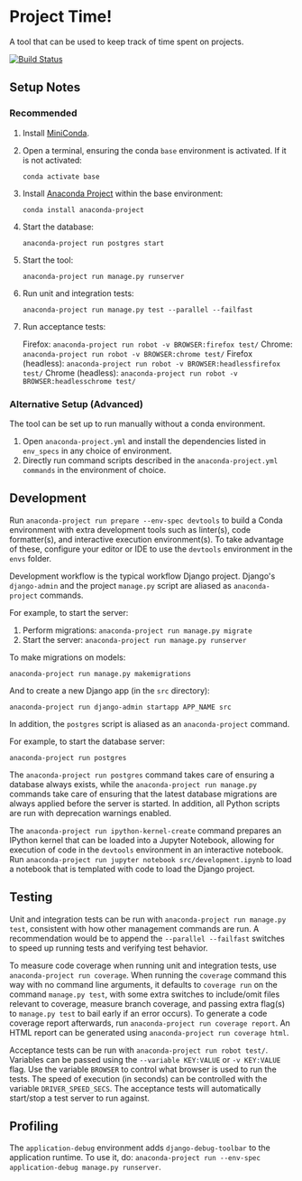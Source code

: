 # Project Time!

A tool that can be used to keep track of time spent on projects.

[![Build Status](https://travis-ci.org/gscoppino/ProjectTime.svg?branch=master)](https://travis-ci.org/gscoppino/ProjectTime)

## Setup Notes

### Recommended

1. Install [MiniConda](https://docs.conda.io/en/latest/miniconda.html).
2. Open a terminal, ensuring the conda `base` environment is activated. If it is
   not activated:

   `conda activate base`

3. Install [Anaconda Project](https://anaconda-project.readthedocs.io/en/latest)
   within the base environment:

   `conda install anaconda-project`

4. Start the database:

    `anaconda-project run postgres start`

5. Start the tool:

   `anaconda-project run manage.py runserver`

6. Run unit and integration tests:

   `anaconda-project run manage.py test --parallel --failfast`

7. Run acceptance tests:

    Firefox: `anaconda-project run robot -v BROWSER:firefox test/`
    Chrome:  `anaconda-project run robot -v BROWSER:chrome test/`
    Firefox (headless): `anaconda-project run robot -v BROWSER:headlessfirefox test/`
    Chrome (headless):  `anaconda-project run robot -v BROWSER:headlesschrome test/`

### Alternative Setup (Advanced)

The tool can be set up to run manually without a conda environment.

1. Open `anaconda-project.yml` and install the dependencies listed in
   `env_specs` in any choice of environment.
2. Directly run command scripts described in the
   `anaconda-project.yml` `commands` in the environment of choice.

## Development

Run `anaconda-project run prepare --env-spec devtools` to build a Conda environment
with extra development tools such as linter(s), code formatter(s), and interactive
execution environment(s). To take advantage of these, configure your editor or IDE
to use the `devtools` environment in the `envs` folder.

Development workflow is the typical workflow Django project.
Django's `django-admin` and the project `manage.py` script are aliased as
`anaconda-project` commands.

For example, to start the server:

1) Perform migrations: `anaconda-project run manage.py migrate`
2) Start the server: `anaconda-project run manage.py runserver`

To make migrations on models:

`anaconda-project run manage.py makemigrations`

And to create a new Django app (in the `src` directory):

`anaconda-project run django-admin startapp APP_NAME src`

In addition, the `postgres` script is aliased as an `anaconda-project` command.

For example, to start the database server:

`anaconda-project run postgres`

The `anaconda-project run postgres` command takes care of ensuring a database
always exists, while the `anaconda-project run manage.py` commands take care of
ensuring that the latest database migrations are always applied before the server
is started. In addition, all Python scripts are run with deprecation warnings enabled.

The `anaconda-project run ipython-kernel-create` command prepares an IPython
kernel that can be loaded into a Jupyter Notebook, allowing for execution of
code in the `devtools` environment in an interactive notebook. Run
`anaconda-project run jupyter notebook src/development.ipynb` to load a notebook
that is templated with code to load the Django project.

## Testing

Unit and integration tests can be run with `anaconda-project run manage.py test`,
consistent with how other management commands are run. A recommendation would
be to append the `--parallel --failfast` switches to speed up running tests and
verifying test behavior.

To measure code coverage when running unit and integration tests, use
`anaconda-project run coverage`. When running the `coverage` command this way
with no command line arguments, it defaults to `coverage run` on the command
`manage.py test`, with some extra switches to include/omit files relevant to
coverage, measure branch coverage, and passing extra flag(s) to `manage.py test`
to bail early if an error occurs). To generate a code coverage report afterwards,
run `anaconda-project run coverage report`. An HTML report can be generated using
`anaconda-project run coverage html`.

Acceptance tests can be run with `anaconda-project run robot test/`. Variables can be
passed using the `--variable KEY:VALUE` or `-v KEY:VALUE` flag. Use the variable
`BROWSER` to control what browser is used to run the tests. The speed of
execution (in seconds) can be controlled with the variable `DRIVER_SPEED_SECS`.
The acceptance tests will automatically start/stop a test server to run against.

## Profiling

The `application-debug` environment adds `django-debug-toolbar` to the
application runtime. To use it, do:
`anaconda-project run --env-spec application-debug manage.py runserver`.
